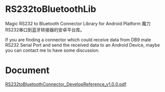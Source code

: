 # RS232toBluetoothLib
Magic RS232 to Bluetooth Connector Library for Android Platform
魔力RS232串口到蓝牙转接器的安卓平台库。

If you are finding a connector which could receive data from DB9 male RS232 Serial Port and send the received data to an Android Device, maybe you can contact me to have some discussion.

# Document
[RS232toBluetoothConnector_DevelopReference_v1.0.0.pdf](https://github.com/user-attachments/files/21824380/RS232toBluetoothConnector_DevelopReference_v1.0.0.pdf)
